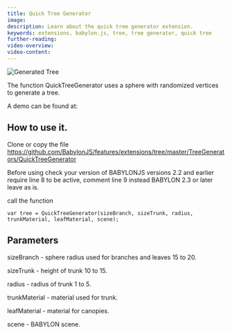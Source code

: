 ```yaml
---
title: Quick Tree Generator
image: 
description: Learn about the quick tree generator extension.
keywords: extensions, babylon.js, tree, tree generator, quick tree
further-reading:
video-overview:
video-content:
---
```


![Generated Tree ](/img/features/extensions/trees/quick1.png)

The function QuickTreeGenerator uses a sphere with randomized vertices to generate a tree. 

A demo can be found at: <Playground id="#LG3GS#107" title="Quick Tree Generator Example" description="Simple example of the quick tree generator."/>

## How to use it.

Clone or copy the file https://github.com/BabylonJS/features/extensions/tree/master/TreeGenerators/QuickTreeGenerator

Before using check your version of BABYLONJS versions 2.2 and earlier require line 8 to be active, comment line 9 instead
BABYLON 2.3 or later leave as is.

call the function

```
var tree = QuickTreeGenerator(sizeBranch, sizeTrunk, radius, trunkMaterial, leafMaterial, scene);
```

## Parameters

sizeBranch - sphere radius used for branches and leaves 15 to 20.

sizeTrunk - height of trunk 10 to 15.

radius - radius of trunk 1 to 5.

trunkMaterial - material used for trunk.

leafMaterial - material for canopies.
 
scene - BABYLON scene. 
